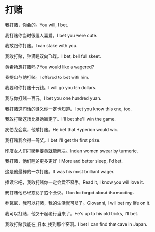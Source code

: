 # 打赌

<p><span class="chinese">我打赌，你会的。</span><span class="english">You will, I bet.</span></p>

<p><span class="chinese">我打赌你当时很逗人喜爱。</span><span class="english">I bet you were cute.</span></p>

<p><span class="chinese">我敢跟你打赌。</span><span class="english">I can stake with you.</span></p>

<p><span class="chinese">我敢打赌，钟满是双向飞碟。</span><span class="english">I bet, bell full skeet.</span></p>

<p><span class="chinese">黄希扬想打赌吗？</span><span class="english">You would like a wagered?</span></p>

<p><span class="chinese">我提出与他打赌。</span><span class="english">I offered to bet with him.</span></p>

<p><span class="chinese">我要和你打赌十元钱。</span><span class="english">I will go you ten dollars.</span></p>

<p><span class="chinese">我与你打赌一百元。</span><span class="english">I bet you one hundred yuan.</span></p>

<p><span class="chinese">我打赌这句话的含义你一定也知道。</span><span class="english">I bet you know this one, too.</span></p>

<p><span class="chinese">我敢打赌这场比赛她赢定了。</span><span class="english">I'll bet she'll win the game.</span></p>

<p><span class="chinese">亥伯龙会赢，他敢打赌。</span><span class="english">He bet that Hyperion would win.</span></p>

<p><span class="chinese">我打赌我会得一等奖。</span><span class="english">I bet I'll get the first prize.</span></p>

<p><span class="chinese">印度女人们打赌用姜黄就能解决。</span><span class="english">Indian women swear by turmeric.</span></p>

<p><span class="chinese">我打赌，他们睡的更多更好！</span><span class="english">More and better sleep, I'd bet.</span></p>

<p><span class="chinese">这是他最棒的一次打赌。</span><span class="english">It was his most brilliant wager.</span></p>

<p><span class="chinese">捧读它吧，我敢打赌你一定会爱不释手。</span><span class="english">Read it, I know you will love it.</span></p>

<p><span class="chinese">我打赌他已经忘记了这个会议。</span><span class="english">I bet he forgot about the meeting.</span></p>

<p><span class="chinese">乔瓦尼，我可以打赌，我的生活就可以了。</span><span class="english">Giovanni, I will bet my life on it.</span></p>

<p><span class="chinese">我可以打赌，他又干起老行当来了。</span><span class="english">He's up to his old tricks, I'll bet.</span></p>

<p><span class="chinese">我敢打赌我能在_日本_找到那个窑洞。</span><span class="english">I bet I can find that cave in Japan.</span></p>

